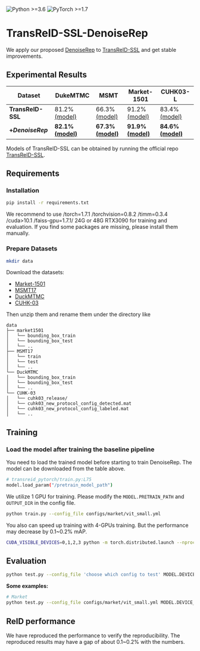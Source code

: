 ![Python >=3.6](https://img.shields.io/badge/Python->=3.6-yellow.svg)
![PyTorch >=1.7](https://img.shields.io/badge/PyTorch->=1.7-blue.svg)

# TransReID-SSL-DenoiseRep
We apply our proposed [DenoiseRep](../../denoiserep_op/) to [TransReID-SSL](https://github.com/damo-cv/TransReID-SSL/) and get stable improvements.


## Experimental Results
| **Dataset**          | DukeMTMC         | MSMT                   | Market-1501           | CUHK03-L               |
|----------------------|-------------------|------------------------|------------------------|------------------------|
| **TransReID-SSL**         | 81.2%[(model)](https://drive.google.com/file/d/1imEaz1TiPECUddCgqRAgFKdZu1TpGiUO/view?usp=sharing)           | 66.3%[(model)](https://drive.google.com/file/d/1tptfrUg2mxKBwn3PLWU_JMBdbK3NfuQf/view?usp=sharing)                 | 91.2%[(model)](https://drive.google.com/file/d/1o4syrjVyUHRbO7Mgq-xZnjlfEVVufEcF/view?usp=sharing)           | 83.4%[(model)](https://drive.google.com/file/d/12x0pzDrg1GSy1mv-7m_cYnXJAJWHDcE0/view?usp=sharing)                |
| **+_DenoiseRep_** | **82.1%[(model)](https://drive.google.com/file/d/1KKPzh4ABSkrS8n5uLHY9ypZMiO4NmqMo/view?usp=sharing)**    | **67.3%[(model)](https://drive.google.com/file/d/1ZSSylQTMg9zxHukVDBhZevIprybByuMl/view?usp=sharing)**             | **91.9%[(model)](https://drive.google.com/file/d/1-MvY3MWAgHvb_O4r1oDBUNTUnB4hIaFz/view?usp=sharing)**            | **84.6%[(model)](https://drive.google.com/file/d/1YU0ELebkzKpq8FfO7w0ydr4wZX3_66mg/view?usp=sharing)**             |

Models of TransReID-SSL can be obtained by running the official repo [TransReID-SSL](https://github.com/damo-cv/TransReID-SSL/).

## Requirements

### Installation
```bash
pip install -r requirements.txt
```
We recommend to use /torch=1.7.1 /torchvision=0.8.2 /timm=0.3.4 /cuda>10.1 /faiss-gpu=1.7.1/ 24G or 48G RTX3090 for training and evaluation. If you find some packages are missing, please install them manually.


### Prepare Datasets

```bash
mkdir data
```

Download the datasets:
- [Market-1501](https://drive.google.com/file/d/0B8-rUzbwVRk0c054eEozWG9COHM/view)
- [MSMT17](https://arxiv.org/abs/1711.08565)
- [DuckMTMC](https://drive.google.com/file/d/11FxmKe6SZ55DSeKigEtkb-xQwuq6hOkE/view)
- [CUHK-03](https://pan.baidu.com/s/1XM2OFSqCCtX0f6ERiOLMsQ?pwd=4puj)

Then unzip them and rename them under the directory like

```
data
├── market1501
│   └── bounding_box_train
│   └── bounding_box_test
│   └── ..
├── MSMT17
│   └── train
│   └── test
│   └── ..
└── DuckMTMC
│   └── bounding_box_train
│   └── bounding_box_test
│   └── ..
└── CUHK-03
│   └── cuhk03_release/
│   └── cuhk03_new_protocol_config_detected.mat
│   └── cuhk03_new_protocol_config_labeled.mat
│   └── ..
```

<!-- ## Pre-trained Models
Please download the pre-trained models and put them into your custom file folder.
| Model         | Download |
| :------:      | :------: |
| ViT-S/16      | [link (coming soom)]() |
| ViT-B/16+ICS  | [link (coming soom)]() | -->

## Training

### Load the model after training the baseline pipeline
You need to load the trained model before starting to train DenoiseRep. The model can be downloaded from the table above.
```bash
# transreid_pytorch/train.py:L75
model.load_param("/pretrain_model_path")
```

We utilize 1  GPU for training. Please modify the `MODEL.PRETRAIN_PATH` and `OUTPUT_DIR` in the config file.

```bash
python train.py --config_file configs/market/vit_small.yml
```

You also can speed up training with 4-GPUs training. But the performance may decrease by 0.1~0.2% mAP.

```bash
CUDA_VISIBLE_DEVICES=0,1,2,3 python -m torch.distributed.launch --nproc_per_node=4 --master_port 66666 train.py --config_file configs/market/vit_small.yml
```

## Evaluation

```bash
python test.py --config_file 'choose which config to test' MODEL.DEVICE_ID "('your device id')" TEST.WEIGHT "('your path of trained checkpoints')"
```

**Some examples:**

```bash
# Market
python test.py --config_file configs/market/vit_small.yml MODEL.DEVICE_ID "('0')"  TEST.WEIGHT 'XXXX/transformer_120.pth'
```


## ReID performance

We have reproduced the performance to verify the reproducibility. The reproduced results may have a gap of about 0.1~0.2% with the numbers.
